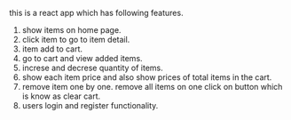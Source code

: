 this is a react app which has following features.
1.   show items on home page.
2.   click item to go to item detail.
3.   item add to cart.
4.   go to cart and view added items.
5.   increse and decrese quantity of items.
6.   show each item price and also show prices of total items in the cart.
7.  remove item one by one.
    remove all items on one click on button which is know as clear cart.
8.   users login and register functionality.
